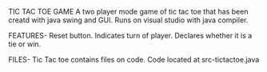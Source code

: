 TIC TAC TOE GAME A two player mode game of tic tac toe that has been creatd with java swing and GUI. Runs on visual studio with java compiler.

FEATURES- Reset button. Indicates turn of player. Declares whether it is a tie or win.

FILES- Tic Tac toe contains files on code. Code located at src-tictactoe.java
